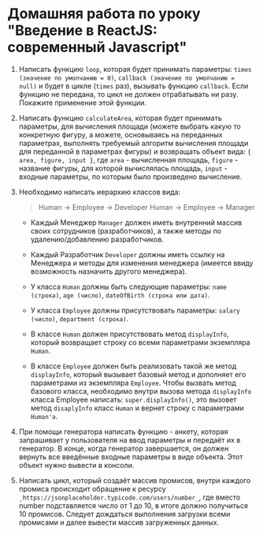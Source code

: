 # Домашняя работа по уроку "Введение в ReactJS: современный Javascript"

1. Написать функцию `loop`, которая будет принимать параметры: `times (значение по умолчанию = 0)`, `callback (значение по умолчанию = null)` и будет в цикле (`times` раз), вызывать функцию `callback`. Если функцию не передана, то цикл не должен отрабатывать ни разу. Покажите применение этой функции.

2. Написать функцию `calculateArea`, которая будет принимать параметры, для вычисления площади (можете выбрать какую то конкретную фигуру, а можете, основываясь на переданных параметрах, выполнять требуемый алгоритм вычисления площади для переданной в параметрах фигуры) и возвращать объект вида: `{ area, figure, input }`, где `area` - вычисленная площадь, `figure` - название фигуры, для которой вычислялась площадь, `input` - входные параметры, по которым было произведено вычисление.

3. Необходимо написать иерархию классов вида:

    >Human -> Employee -> Developer
    >Human -> Employee -> Manager
    
    + Каждый Менеджер `Manager` должен иметь внутренний массив своих сотрудников (разработчиков), а также методы по удалению/добавлению разработчиков.
    
    + Каждый Разработчик `Developer` должны иметь ссылку на Менеджера и методы для изменения менеджера (имеется ввиду возможность назначить другого менеджера).
    
    + У класса `Human` должны быть следующие параметры: `name (строка)`, `age (число)`, `dateOfBirth (строка или дата)`.
    
    + У класса `Employee` должны присутствовать параметры: `salary (число)`, `department (строка)`.
    
    + В классе `Human` должен присутствовать метод `displayInfo`, который возвращает строку со всеми параметрами экземпляра `Human`.
    
    + В классе `Employee` должен быть реализовать такой же метод `displayInfo`, который вызывает базовый метод и дополняет его параметрами из экземпляра `Employee`. Чтобы вызвать метод базового класса, необходимо внутри вызова метода `displayInfo` класса Employee написать: `super.displayInfo()`, это вызовет метод `disaplyInfo` класс `Human` и вернет строку с параметрами `Human'a`.

4. При помощи генератора написать функцию - анкету, которая запрашивает у пользователя на ввод параметры и передаёт их в генератор. В конце, когда генератор завершается, он должен вернуть все введённые входные параметры в виде объекта. Этот объект нужно вывести в консоли.

5. Написать цикл, который создаёт массив промисов, внутри каждого промиса происходит обращение к ресурсу `_https://jsonplaceholder.typicode.com/users/number_`, где вместо number подставляется число от 1 до 10, в итоге должно получиться 10 промисов. Следует дождаться выполнения загрузки всеми промисами и далее вывести массив загруженных данных.
